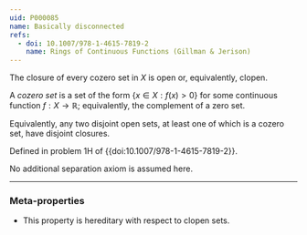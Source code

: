 ```yaml
---
uid: P000085
name: Basically disconnected
refs:
  - doi: 10.1007/978-1-4615-7819-2
    name: Rings of Continuous Functions (Gillman & Jerison)
---
```


The closure of every cozero set in $X$ is open or, equivalently, clopen.

A *cozero set* is a set of the form $\{x\in X:f(x)>0\}$ for some continuous function $f:X\to\mathbb R$;
equivalently, the complement of a zero set.

Equivalently, any two disjoint open sets, at least one of which is a cozero set, have disjoint closures.

Defined in problem 1H of {{doi:10.1007/978-1-4615-7819-2}}.

No additional separation axiom is assumed here.

----
### Meta-properties

- This property is hereditary with respect to clopen sets.

